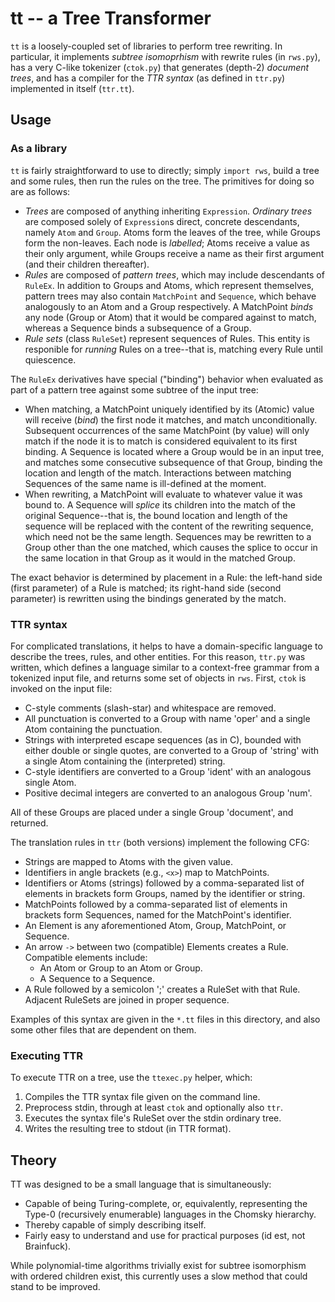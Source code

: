 # tt -- a Tree Transformer

`tt` is a loosely-coupled set of libraries to perform tree rewriting. In
particular, it implements *subtree isomoprhism* with rewrite rules (in
`rws.py`), has a very C-like tokenizer (`ctok.py`) that generates (depth-2)
*document trees*, and has a compiler for the *TTR syntax* (as defined in
`ttr.py`) implemented in itself (`ttr.tt`).

## Usage

### As a library

`tt` is fairly straightforward to use to directly; simply `import rws`, build a
tree and some rules, then run the rules on the tree. The primitives for doing
so are as follows:

* *Trees* are composed of anything inheriting `Expression`. *Ordinary trees*
  are composed solely of `Expression`s direct, concrete descendants, namely
  `Atom` and `Group`. Atoms form the leaves of the tree, while Groups form the
  non-leaves. Each node is *labelled*; Atoms receive a value as their only
  argument, while Groups receive a name as their first argument (and their
  children thereafter).
* *Rules* are composed of *pattern trees*, which may include descendants of
  `RuleEx`.  In addition to Groups and Atoms, which represent themselves,
  pattern trees may also contain `MatchPoint` and `Sequence`, which behave
  analogously to an Atom and a Group respectively. A MatchPoint *binds* any
  node (Group or Atom) that it would be compared against to match, whereas a
  Sequence binds a subsequence of a Group.
* *Rule sets* (class `RuleSet`) represent sequences of Rules. This entity is
  responible for *running* Rules on a tree--that is, matching every Rule until
  quiescence.

The `RuleEx` derivatives have special ("binding") behavior when evaluated as part
of a pattern tree against some subtree of the input tree:

* When matching, a MatchPoint uniquely identified by its (Atomic) value will
  receive (*bind*) the first node it matches, and match unconditionally.
  Subsequent occurrences of the same MatchPoint (by value) will only match if
  the node it is to match is considered equivalent to its first binding. A
  Sequence is located where a Group would be in an input tree, and matches some
  consecutive subsequence of that Group, binding the location and length of the
  match. Interactions between matching Sequences of the same name is
  ill-defined at the moment.
* When rewriting, a MatchPoint will evaluate to whatever value it was bound to.
  A Sequence will *splice* its children into the match of the original
  Sequence--that is, the bound location and length of the sequence will be
  replaced with the content of the rewriting sequence, which need not be the
  same length. Sequences may be rewritten to a Group other than the one matched,
  which causes the splice to occur in the same location in that Group as it would
  in the matched Group.

The exact behavior is determined by placement in a Rule: the left-hand side
(first parameter) of a Rule is matched; its right-hand side (second parameter)
is rewritten using the bindings generated by the match.

### TTR syntax

For complicated translations, it helps to have a domain-specific language to
describe the trees, rules, and other entities. For this reason, `ttr.py` was
written, which defines a language similar to a context-free grammar from a
tokenized input file, and returns some set of objects in `rws`. First, `ctok`
is invoked on the input file:

* C-style comments (slash-star) and whitespace are removed.
* All punctuation is converted to a Group with name 'oper' and a single Atom
  containing the punctuation.
* Strings with interpreted escape sequences (as in C), bounded with either
  double or single quotes, are converted to a Group of 'string' with a single
  Atom containing the (interpreted) string.
* C-style identifiers are converted to a Group 'ident' with an analogous
  single Atom.
* Positive decimal integers are converted to an analogous Group 'num'.

All of these Groups are placed under a single Group 'document', and returned.

The translation rules in `ttr` (both versions) implement the following CFG:

* Strings are mapped to Atoms with the given value.
* Identifiers in angle brackets (e.g., `<x>`) map to MatchPoints.
* Identifiers or Atoms (strings) followed by a comma-separated list of elements
  in brackets form Groups, named by the identifier or string.
* MatchPoints followed by a comma-separated list of elements in brackets form
  Sequences, named for the MatchPoint's identifier.
* An Element is any aforementioned Atom, Group, MatchPoint, or Sequence.
* An arrow `->` between two (compatible) Elements creates a Rule. Compatible
  elements include:
  * An Atom or Group to an Atom or Group.
  * A Sequence to a Sequence.
* A Rule followed by a semicolon ';' creates a RuleSet with that Rule.
  Adjacent RuleSets are joined in proper sequence.

Examples of this syntax are given in the `*.tt` files in this directory, and
also some other files that are dependent on them.

### Executing TTR

To execute TTR on a tree, use the `ttexec.py` helper, which:

1. Compiles the TTR syntax file given on the command line.
2. Preprocess stdin, through at least `ctok` and optionally also `ttr`.
3. Executes the syntax file's RuleSet over the stdin ordinary tree.
4. Writes the resulting tree to stdout (in TTR format).

## Theory

TT was designed to be a small language that is simultaneously:

* Capable of being Turing-complete, or, equivalently, representing the Type-0
  (recursively enumerable) languages in the Chomsky hierarchy.
* Thereby capable of simply describing itself.
* Fairly easy to understand and use for practical purposes (id est, not
  Brainfuck).

While polynomial-time algorithms trivially exist for subtree isomorphism with
ordered children exist, this currently uses a slow method that could stand to
be improved.
